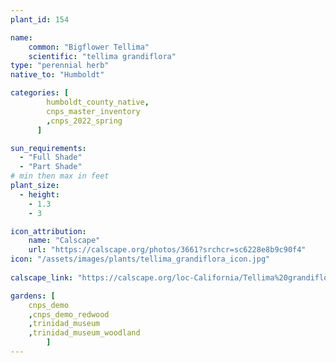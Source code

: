 ```yaml
---
plant_id: 154 

name: 
    common: "Bigflower Tellima"  
    scientific: "tellima grandiflora"  
type: "perennial herb"
native_to: "Humboldt"

categories: [
        humboldt_county_native,
        cnps_master_inventory
        ,cnps_2022_spring
      ]

sun_requirements:
  - "Full Shade"
  - "Part Shade"
# min then max in feet
plant_size:
  - height: 
    - 1.3 
    - 3

icon_attribution: 
    name: "Calscape"
    url: "https://calscape.org/photos/3661?srchcr=sc6228e8b9c90f4"
icon: "/assets/images/plants/tellima_grandiflora_icon.jpg"
 
calscape_link: "https://calscape.org/loc-California/Tellima%20grandiflora(%20)"

gardens: [
    cnps_demo
    ,cnps_demo_redwood
    ,trinidad_museum
    ,trinidad_museum_woodland
        ]
---
```

